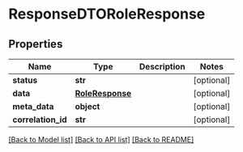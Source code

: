 # ResponseDTORoleResponse

## Properties
Name | Type | Description | Notes
------------ | ------------- | ------------- | -------------
**status** | **str** |  | [optional] 
**data** | [**RoleResponse**](RoleResponse.md) |  | [optional] 
**meta_data** | **object** |  | [optional] 
**correlation_id** | **str** |  | [optional] 

[[Back to Model list]](../README.md#documentation-for-models) [[Back to API list]](../README.md#documentation-for-api-endpoints) [[Back to README]](../README.md)

